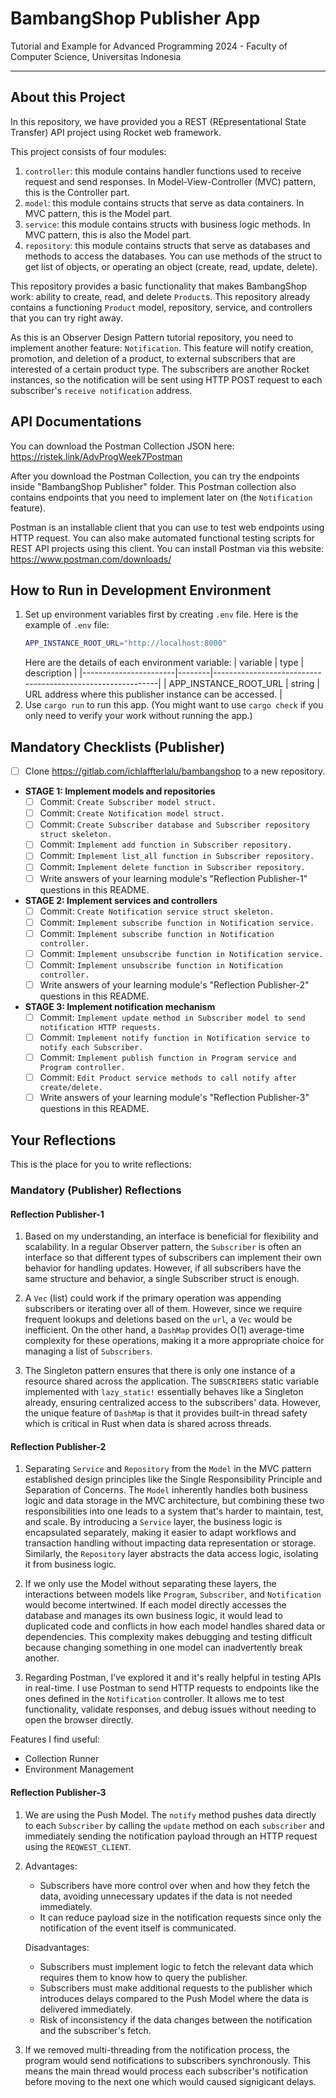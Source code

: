 # BambangShop Publisher App
Tutorial and Example for Advanced Programming 2024 - Faculty of Computer Science, Universitas Indonesia

---

## About this Project
In this repository, we have provided you a REST (REpresentational State Transfer) API project using Rocket web framework.

This project consists of four modules:
1.  `controller`: this module contains handler functions used to receive request and send responses.
    In Model-View-Controller (MVC) pattern, this is the Controller part.
2.  `model`: this module contains structs that serve as data containers.
    In MVC pattern, this is the Model part.
3.  `service`: this module contains structs with business logic methods.
    In MVC pattern, this is also the Model part.
4.  `repository`: this module contains structs that serve as databases and methods to access the databases.
    You can use methods of the struct to get list of objects, or operating an object (create, read, update, delete).

This repository provides a basic functionality that makes BambangShop work: ability to create, read, and delete `Product`s.
This repository already contains a functioning `Product` model, repository, service, and controllers that you can try right away.

As this is an Observer Design Pattern tutorial repository, you need to implement another feature: `Notification`.
This feature will notify creation, promotion, and deletion of a product, to external subscribers that are interested of a certain product type.
The subscribers are another Rocket instances, so the notification will be sent using HTTP POST request to each subscriber's `receive notification` address.

## API Documentations

You can download the Postman Collection JSON here: https://ristek.link/AdvProgWeek7Postman

After you download the Postman Collection, you can try the endpoints inside "BambangShop Publisher" folder.
This Postman collection also contains endpoints that you need to implement later on (the `Notification` feature).

Postman is an installable client that you can use to test web endpoints using HTTP request.
You can also make automated functional testing scripts for REST API projects using this client.
You can install Postman via this website: https://www.postman.com/downloads/

## How to Run in Development Environment
1.  Set up environment variables first by creating `.env` file.
    Here is the example of `.env` file:
    ```bash
    APP_INSTANCE_ROOT_URL="http://localhost:8000"
    ```
    Here are the details of each environment variable:
    | variable              | type   | description                                                |
    |-----------------------|--------|------------------------------------------------------------|
    | APP_INSTANCE_ROOT_URL | string | URL address where this publisher instance can be accessed. |
2.  Use `cargo run` to run this app.
    (You might want to use `cargo check` if you only need to verify your work without running the app.)

## Mandatory Checklists (Publisher)
-   [ ] Clone https://gitlab.com/ichlaffterlalu/bambangshop to a new repository.
-   **STAGE 1: Implement models and repositories**
    -   [ ] Commit: `Create Subscriber model struct.`
    -   [ ] Commit: `Create Notification model struct.`
    -   [ ] Commit: `Create Subscriber database and Subscriber repository struct skeleton.`
    -   [ ] Commit: `Implement add function in Subscriber repository.`
    -   [ ] Commit: `Implement list_all function in Subscriber repository.`
    -   [ ] Commit: `Implement delete function in Subscriber repository.`
    -   [ ] Write answers of your learning module's "Reflection Publisher-1" questions in this README.
-   **STAGE 2: Implement services and controllers**
    -   [ ] Commit: `Create Notification service struct skeleton.`
    -   [ ] Commit: `Implement subscribe function in Notification service.`
    -   [ ] Commit: `Implement subscribe function in Notification controller.`
    -   [ ] Commit: `Implement unsubscribe function in Notification service.`
    -   [ ] Commit: `Implement unsubscribe function in Notification controller.`
    -   [ ] Write answers of your learning module's "Reflection Publisher-2" questions in this README.
-   **STAGE 3: Implement notification mechanism**
    -   [ ] Commit: `Implement update method in Subscriber model to send notification HTTP requests.`
    -   [ ] Commit: `Implement notify function in Notification service to notify each Subscriber.`
    -   [ ] Commit: `Implement publish function in Program service and Program controller.`
    -   [ ] Commit: `Edit Product service methods to call notify after create/delete.`
    -   [ ] Write answers of your learning module's "Reflection Publisher-3" questions in this README.

## Your Reflections
This is the place for you to write reflections:

### Mandatory (Publisher) Reflections

#### Reflection Publisher-1

1. Based on my understanding, an interface is beneficial for flexibility and scalability. In a regular Observer pattern, the `Subscriber` is often an interface so that different types of subscribers can implement their own behavior for handling updates. However, if all subscribers have the same structure and behavior, a single Subscriber struct is enough.

2. A `Vec` (list) could work if the primary operation was appending subscribers or iterating over all of them. However, since we require frequent lookups and deletions based on the `url`, a `Vec` would be inefficient. On the other hand, a `DashMap` provides O(1) average-time complexity for these operations, making it a more appropriate choice for managing a list of `Subscribers`.

3. The Singleton pattern ensures that there is only one instance of a resource shared across the application. The `SUBSCRIBERS` static variable implemented with `lazy_static!` essentially behaves like a Singleton already, ensuring centralized access to the subscribers' data. However, the unique feature of `DashMap` is that it provides built-in thread safety which is critical in Rust when data is shared across threads.

#### Reflection Publisher-2

1. Separating `Service` and `Repository` from the `Model` in the MVC pattern established design principles like the Single Responsibility Principle and Separation of Concerns. The `Model` inherently handles both business logic and data storage in the MVC architecture, but combining these two responsibilities into one leads to a system that's harder to maintain, test, and scale. By introducing a `Service` layer, the business logic is encapsulated separately, making it easier to adapt workflows and transaction handling without impacting data representation or storage. Similarly, the `Repository` layer abstracts the data access logic, isolating it from business logic.

2. If we only use the Model without separating these layers, the interactions between models like `Program`, `Subscriber`, and `Notification` would become intertwined. If each model directly accesses the database and manages its own business logic, it would lead to duplicated code and conflicts in how each model handles shared data or dependencies. This complexity makes debugging and testing difficult because changing something in one model can inadvertently break another. 

3. Regarding Postman, I’ve explored it and it's really helpful in testing APIs in real-time. I use Postman to send HTTP requests to endpoints like the ones defined in the `Notification` controller. It allows me to test functionality, validate responses, and debug issues without needing to open the browser directly. 

Features I find useful: 
- Collection Runner
- Environment Management

#### Reflection Publisher-3

1. We are using the Push Model. The `notify` method pushes data directly to each `Subscriber` by calling the `update` method on each `subscriber` and immediately sending the notification payload through an HTTP request using the `REQWEST_CLIENT`.

2. 
    Advantages:
    - Subscribers have more control over when and how they fetch the data, avoiding unnecessary updates if the data is not needed immediately.
    - It can reduce payload size in the notification requests since only the notification of the event itself is communicated.

    Disadvantages:
    - Subscribers must implement logic to fetch the relevant data which requires them to know how to query the publisher.
    - Subscribers must make additional requests to the publisher which introduces delays compared to the Push Model where the data is delivered immediately.
    - Risk of inconsistency if the data changes between the notification and the subscriber's fetch.

3. If we removed multi-threading from the notification process, the program would send notifications to subscribers synchronously. This means the main thread would process each subscriber's notification before moving to the next one which would caused signigicant delays.